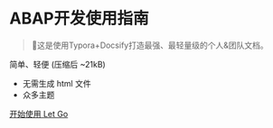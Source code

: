 <!-- _coverpage.md -->

# ABAP开发使用指南 

> 💪这是使用Typora+Docsify打造最强、最轻量级的个人&团队文档。

 简单、轻便 (压缩后 ~21kB)
- 无需生成 html 文件
- 众多主题

[开始使用 Let Go](/README.md)